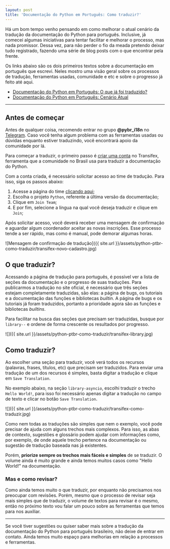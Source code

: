 ```yaml
---
layout: post
title: 'Documentação do Python em Português: Como traduzir?'
---
```



Há um bom tempo venho pensando em como melhorar o atual cenário da tradução da documentação do Python para português. Inclusive, já comecei algumas iniciativas para tentar facilitar e melhorar o processo, mas nada promissor. Dessa vez, para não perder o fio da meada pretendo deixar tudo registrado, fazendo uma série de blog posts com o que encontrar pela frente.

Os links abaixo são os dois primeiros textos sobre a documentação em português que escrevi. Neles mostro uma visão geral sobre os processos de tradução, ferramentas usadas, comunidade e etc e sobre o progresso já feito até aqui.

- [Documentação do Python em Português: O que já foi traduzido?](/blog/python-ptbr-traduzido)
- [Documentação do Python em Português: Cenário Atual](/blog/python-ptbr-cenario-atual)

---

## Antes de começar

Antes de qualquer coisa, recomendo entrar no grupo **@pybr_i18n** no [Telegram](https://telegram.org/). Caso você tenha algum problema com as ferramentas usadas ou dúvidas enquanto estiver traduzindo, você encontrará apoio da comunidade por lá.

Para começar a traduzir, o primeiro passo é [criar uma conta](https://www.transifex.com/signup/) no Transifex, ferramenta que a comunidade no Brasil usa para traduzir a documentação do Python.

Com a conta criada, é necessário solicitar acesso ao time de tradução. Para isso, siga os passos abaixo:
1. Acesse a página do time [clicando aqui]();
2. Escolha o projeto `Python`, referente a última versão da documentação;
3. Clique em `Join Team`;
4. E por fim, selecione a língua na qual você deseja traduzir e clique em `Join`;

Após solicitar acesso, você deverá receber uma mensagem de confirmação e aguardar algum coordenador aceitar as novas inscrições. Esse processo tende a ser rápido, mas como é manual, pode demorar algumas horas.

![Mensagem de confirmação de tradução]({{ site.url }}/assets/python-ptbr-como-traduzir/transifex-novo-cadastro.jpg)


## O que traduzir?

Acessando a página de tradução para português, é possível ver a lista de seções da documentação e o progresso de suas traduções. Para publicarmos a tradução no site oficial, é necessário que três seções estejam completamente traduzidas, são elas: a página de bugs, os tutoriais e a documentação das funções e bibliotecas *builtin*. A página de bugs e os tutoriais já foram traduzidos, portanto a prioridade agora são as funções e bibliotecas *builtins*.

Para facilitar na busca das seções que precisam ser traduzidas, busque por `library--` e ordene de forma crescente os resultados por progresso.

![]({{ site.url }}/assets/python-ptbr-como-traduzir/transifex-library.jpg)

## Como traduzir?

Ao escolher uma seção para traduzir, você verá todos os recursos (palavras, frases, títulos, etc) que precisam ser traduzidos. Para enviar uma tradução de um dos recursos é simples, basta digitar a tradução e clique em `Save Translation`.

No exemplo abaixo, na seção `library-asyncio`, escolhi traduzir o trecho `Hello World!`, para isso foi necessário apenas digitar a tradução no campo de texto e clicar no botão `Save Translation`.

![]({{ site.url }}/assets/python-ptbr-como-traduzir/transifex-como-traduzir.jpg)

Como nem todas as traduções são simples que nem o exemplo, você pode precisar de ajuda com alguns trechos mais complexos. Para isso, as abas de contexto, sugestões e glossário podem ajudar com informações como, por exemplo, de onde aquele trecho pertence na documentação ou sugestão de tradução baseada nas já existentes.

Porém, **priorize sempre os trechos mais fáceis e simples** de se traduzir. O volume ainda é muito grande e ainda temos muitos casos como "Hello World!" na documentação.

### Mas e como revisar?

Como ainda temos muito o que traduzir, por enquanto não precisamos nos preocupar com revisões. Porém, mesmo que o processo de revisar seja mais simples que de traduzir, o volume de textos para revisar é o mesmo, então no próximo texto vou falar um pouco sobre as ferramentas que temos para nos auxiliar.

---

Se você tiver sugestões ou quiser saber mais sobre a tradução da documentação do Python para português brasileiro, não deixe de entrar em contato. Ainda temos muito espaço para melhorias em relação a processos e ferramentas.

